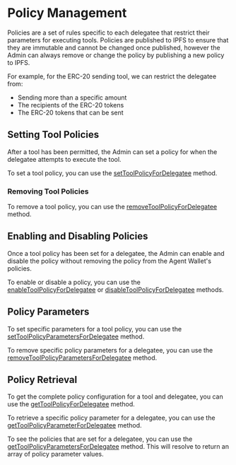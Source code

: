 # Policy Management

Policies are a set of rules specific to each delegatee that restrict their parameters for executing tools. Policies are published to IPFS to ensure that they are immutable and cannot be changed once published, however the Admin can always remove or change the policy by publishing a new policy to IPFS.

For example, for the ERC-20 sending tool, we can restrict the delegatee from:

- Sending more than a specific amount
- The recipients of the ERC-20 tokens
- The ERC-20 tokens that can be sent

## Setting Tool Policies

After a tool has been permitted, the Admin can set a policy for when the delegatee attempts to execute the tool.

To set a tool policy, you can use the [setToolPolicyForDelegatee](https://agent-wallet.vercel.app/classes/agent_wallet_src.Admin.html#setToolPolicyForDelegatee) method.

### Removing Tool Policies

To remove a tool policy, you can use the [removeToolPolicyForDelegatee](https://agent-wallet.vercel.app/classes/agent_wallet_src.Admin.html#removeToolPolicyForDelegatee) method.

## Enabling and Disabling Policies

Once a tool policy has been set for a delegatee, the Admin can enable and disable the policy without removing the policy from the Agent Wallet's policies.

To enable or disable a policy, you can use the [enableToolPolicyForDelegatee](https://agent-wallet.vercel.app/classes/agent_wallet_src.Admin.html#enableToolPolicyForDelegatee) or [disableToolPolicyForDelegatee](https://agent-wallet.vercel.app/classes/agent_wallet_src.Admin.html#disableToolPolicyForDelegatee) methods.

## Policy Parameters

To set specific parameters for a tool policy, you can use the [setToolPolicyParametersForDelegatee](https://agent-wallet.vercel.app/classes/agent_wallet_src.Admin.html#setToolPolicyParametersForDelegatee) method.

To remove specific policy parameters for a delegatee, you can use the [removeToolPolicyParametersForDelegatee](https://agent-wallet.vercel.app/classes/agent_wallet_src.Admin.html#removeToolPolicyParametersForDelegatee) method.

## Policy Retrieval

To get the complete policy configuration for a tool and delegatee, you can use the [getToolPolicyForDelegatee](https://agent-wallet.vercel.app/classes/agent_wallet_src.Admin.html#getToolPolicyForDelegatee) method.

To retrieve a specific policy parameter for a delegatee, you can use the [getToolPolicyParameterForDelegatee](https://agent-wallet.vercel.app/classes/agent_wallet_src.Admin.html#getToolPolicyParameterForDelegatee) method.

To see the policies that are set for a delegatee, you can use the [getToolPolicyParametersForDelegatee](https://agent-wallet.vercel.app/classes/agent_wallet_src.Admin.html#getToolPolicyParametersForDelegatee) method. This will resolve to return an array of policy parameter values. 